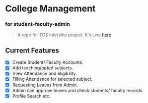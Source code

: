 # College Management 
### for student-faculty-admin

> A repo for TCS intership project.
> It's Live [here](http://collegeman.herokuapp.com)


## Current Features

- [x] Create Student/ Faculty Accounts.
- [x] Add teaching/opted subjects.
- [x] View Attendance and eligibility.
- [x] Filling Attendance for selected subject.
- [x] Requesting Leaves from Admin.
- [x] Admin can approve leaves and check students/ faculty records.
- [x] Profile Search etc.
